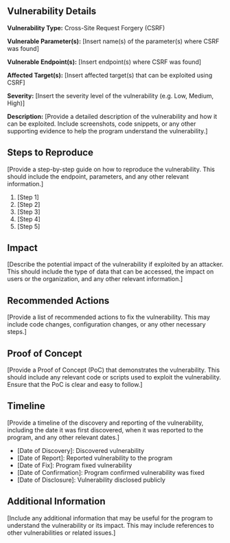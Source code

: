 ## Vulnerability Details

**Vulnerability Type:** Cross-Site Request Forgery (CSRF)

**Vulnerable Parameter(s):** [Insert name(s) of the parameter(s) where CSRF was found]

**Vulnerable Endpoint(s):** [Insert endpoint(s) where CSRF was found]

**Affected Target(s):** [Insert affected target(s) that can be exploited using CSRF]

**Severity:** [Insert the severity level of the vulnerability (e.g. Low, Medium, High)]

**Description:**
[Provide a detailed description of the vulnerability and how it can be exploited. Include screenshots, code snippets, or any other supporting evidence to help the program understand the vulnerability.]

## Steps to Reproduce

[Provide a step-by-step guide on how to reproduce the vulnerability. This should include the endpoint, parameters, and any other relevant information.]

1. [Step 1]
2. [Step 2]
3. [Step 3]
4. [Step 4]
5. [Step 5]

## Impact

[Describe the potential impact of the vulnerability if exploited by an attacker. This should include the type of data that can be accessed, the impact on users or the organization, and any other relevant information.]

## Recommended Actions

[Provide a list of recommended actions to fix the vulnerability. This may include code changes, configuration changes, or any other necessary steps.]

## Proof of Concept

[Provide a Proof of Concept (PoC) that demonstrates the vulnerability. This should include any relevant code or scripts used to exploit the vulnerability. Ensure that the PoC is clear and easy to follow.]

## Timeline

[Provide a timeline of the discovery and reporting of the vulnerability, including the date it was first discovered, when it was reported to the program, and any other relevant dates.]

- [Date of Discovery]: Discovered vulnerability
- [Date of Report]: Reported vulnerability to the program
- [Date of Fix]: Program fixed vulnerability
- [Date of Confirmation]: Program confirmed vulnerability was fixed
- [Date of Disclosure]: Vulnerability disclosed publicly

## Additional Information

[Include any additional information that may be useful for the program to understand the vulnerability or its impact. This may include references to other vulnerabilities or related issues.] 
